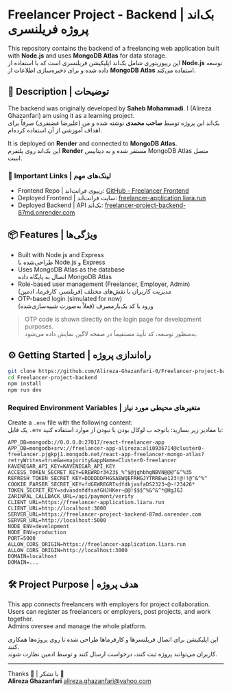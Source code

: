
# Freelancer Project - Backend | بک‌اند پروژه فریلنسری

This repository contains the backend of a freelancing web application built with **Node.js** and uses **MongoDB Atlas** for data storage.  
این ریپوزیتوری شامل بک‌اند اپلیکیشن فریلنسری است که با استفاده از **Node.js** توسعه داده شده و برای ذخیره‌سازی اطلاعات از **MongoDB Atlas** استفاده می‌کند.

## 📌 Description | توضیحات

The backend was originally developed by **Saheb Mohammadi**. I (Alireza Ghazanfari) am using it as a learning project.  
بک‌اند این پروژه توسط **صاحب محمدی** نوشته شده و من (علیرضا غضنفری) صرفاً برای اهداف آموزشی از آن استفاده کرده‌ام.

It is deployed on **Render** and connected to **MongoDB Atlas**.  
این بک‌اند روی پلتفرم **Render** مستقر شده و به دیتابیس MongoDB Atlas متصل است.

### 🔗 Important Links | لینک‌های مهم

- Frontend Repo | ریپوی فرانت‌اند: [GitHub - Freelancer Frontend](https://github.com/Alireza-Ghazanfari-0/Freelancer-project-front)  
- Deployed Frontend | سایت فرانت‌اند: [freelancer-application.liara.run](https://freelancer-application.liara.run/)  
- Deployed Backend | API بک‌اند: [freelancer-project-backend-87md.onrender.com](https://freelancer-project-backend-87md.onrender.com/)

## 📦 Features | ویژگی‌ها

- Built with Node.js and Express  
  طراحی‌شده با Node.js و Express  
- Uses MongoDB Atlas as the database  
  اتصال به پایگاه داده MongoDB Atlas  
- Role-based user management (Freelancer, Employer, Admin)  
  مدیریت کاربران با نقش‌های مختلف (فریلنسر، کارفرما، ادمین)  
- OTP-based login (simulated for now)  
  ورود با کد یک‌بارمصرف (فعلاً به‌صورت شبیه‌سازی‌شده)

> OTP code is shown directly on the login page for development purposes.  
> به‌منظور توسعه، کد تأیید مستقیماً در صفحه لاگین نمایش داده می‌شود.

## ⚙️ Getting Started | راه‌اندازی پروژه

```bash
git clone https://github.com/Alireza-Ghazanfari-0/Freelancer-project-backend
cd Freelancer-project-backend
npm install
npm run dev
```

### Required Environment Variables | متغیرهای محیطی مورد نیاز

Create a `.env` file with the following content:  
یک فایل `.env` با مقادیر زیر بسازید:
باتوجه ب لوکال بودن با نبودن از موارد استفاده کنید:

```
APP_DB=mongodb://0.0.0.0:27017/react-freelancer-app 
APP_DB=mongodb+srv://freelancer-app-alireza:ali0936714@cluster0-freelancer.pjgkpj1.mongodb.net/react-app-freelancer-mongo-atlas?retryWrites=true&w=majority&appName=Cluster0-freelancer
KAVENEGAR_API_KEY=KAVENEGAR_API_KEY
ACCESS_TOKEN_SECRET_KEY=EREWRDr3423$_%^$@jghbhgNBVN@@@^&^%35 
REFRESH_TOKEN_SECRET_KEY=DDDDDDFHGSAEWQEFRHGJYTRREwe123!@!!@^&^%^ 
COOKIE_PARSER_SECRET_KEY=fdGEWREGRTsdfdkjasfaDS2323~@~!23426* 
TOKEN_SECRET_KEY=sdvasdnfdfsafGHJHKer~@@!$$$^%&^&^*@HgJGJ 
ZARINPAL_CALLBACK_URL=/api/payment/verify
CLIENT_URL=https://freelancer-application.liara.run
CLIENT_URL=http://localhost:3000
SERVER_URL=https://freelancer-project-backend-87md.onrender.com
SERVER_URL=http://localhost:5000 
NODE_ENV=development
NODE_ENV=production
PORT=5000
ALLOW_CORS_ORIGIN=https://freelancer-application.liara.run
ALLOW_CORS_ORIGIN=http://localhost:3000
DOMAIN=localhost
DOMAIN=...
```

## 🛠 Project Purpose | هدف پروژه

This app connects freelancers with employers for project collaboration.  
Users can register as freelancers or employers, post projects, and work together.  
Admins oversee and manage the whole platform.

این اپلیکیشن برای اتصال فریلنسرها و کارفرماها طراحی شده تا روی پروژه‌ها همکاری کنند.  
کاربران می‌توانند پروژه ثبت کنند، درخواست ارسال کنند و توسط ادمین نظارت شوند.

---

Thanks 🙌 | با تشکر 🙌  
**Alireza Ghazanfari**
alireza.ghazanfari@yahoo.com
